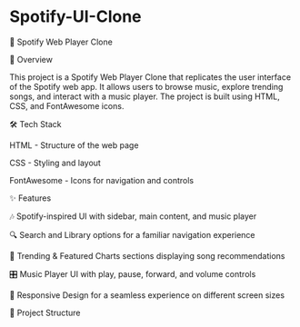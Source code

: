 # Spotify-UI-Clone

🎵 Spotify Web Player Clone

📌 Overview

This project is a Spotify Web Player Clone that replicates the user interface of the Spotify web app. It allows users to browse music, explore trending songs, and interact with a music player. The project is built using HTML, CSS, and FontAwesome icons.

🛠️ Tech Stack

HTML - Structure of the web page

CSS - Styling and layout

FontAwesome - Icons for navigation and controls

✨ Features

🎶 Spotify-inspired UI with sidebar, main content, and music player

🔍 Search and Library options for a familiar navigation experience

📌 Trending & Featured Charts sections displaying song recommendations

🎛 Music Player UI with play, pause, forward, and volume controls

🌙 Responsive Design for a seamless experience on different screen sizes

📂 Project Structure
